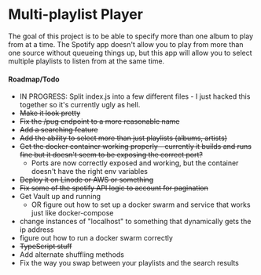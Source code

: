 # Multi-playlist Player

The goal of this project is to be able to specify more than one album to play from at a time. The Spotify app doesn't allow you to play from more than one source without queueing things up, but this app will allow you to select multiple playlists to listen from at the same time.

#### Roadmap/Todo

   - IN PROGRESS: Split index.js into a few different files - I just hacked this together so it's currently ugly as hell.
   - ~~Make it look pretty~~
   - ~~Fix the /pug endpoint to a more reasonable name~~
   - ~~Add a searching feature~~
   - ~~Add the ability to select more than just playlists (albums, artists)~~
   - ~~Get the docker container working properly - currently it builds and runs fine but it doesn't seem to be exposing the correct port?~~
      * Ports are now correctly exposed and working, but the container doesn't have the right env variables
   - ~~Deploy it on Linode or AWS or something~~
   - ~~Fix some of the spotify API logic to account for pagination~~
   - Get Vault up and running
      * OR figure out how to set up a docker swarm and service that works just like docker-compose
   - change instances of "localhost" to something that dynamically gets the ip address
   - figure out how to run a docker swarm correctly
   - ~~TypeScript stuff~~
   - Add alternate shuffling methods
   - Fix the way you swap between your playlists and the search results
